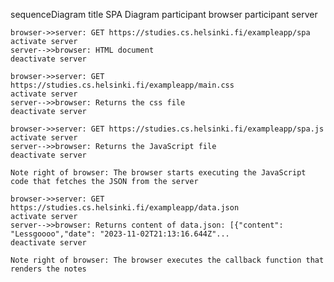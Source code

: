 sequenceDiagram
    title SPA Diagram
    participant browser
    participant server

    browser->>server: GET https://studies.cs.helsinki.fi/exampleapp/spa
    activate server
    server-->>browser: HTML document
    deactivate server

    browser->>server: GET https://studies.cs.helsinki.fi/exampleapp/main.css
    activate server
    server-->>browser: Returns the css file
    deactivate server

    browser->>server: GET https://studies.cs.helsinki.fi/exampleapp/spa.js
    activate server
    server-->>browser: Returns the JavaScript file
    deactivate server

    Note right of browser: The browser starts executing the JavaScript code that fetches the JSON from the server

    browser->>server: GET https://studies.cs.helsinki.fi/exampleapp/data.json
    activate server
    server-->>browser: Returns content of data.json: [{"content": "Lessgoooo","date": "2023-11-02T21:13:16.644Z"...
    deactivate server

    Note right of browser: The browser executes the callback function that renders the notes